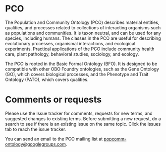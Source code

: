 # PCO

The Population and Community Ontology (PCO) describes material entities, qualities, and processes related to collections of interacting organisms such as populations and communities. It is taxon neutral, and can be used for any species, including humans. The classes in the PCO are useful for describing evolutionary processes, organismal interactions, and ecological experiments. Practical applications of the PCO include community health care, plant pathology, behavioral studies, sociology, and ecology.

The PCO is rooted in the Basic Formal Ontology (BFO). It is designed to be compatible with other OBO Foundry ontologies, such as the Gene Ontology (GO), which covers biological processes, and the Phenotype and Trait Ontology (PATO), which covers qualities.

# Comments or requests

Please use the Issue tracker for comments, requests for new terms, and suggested changes to existing terms. Before submitting a new request, do a search to see if there is an existing issue on the same topic. Click the issues tab to reach the issue tracker.

You can send an email to the PCO mailing list at popcomm-ontology@googlegroups.com. 
